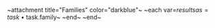 ~attachment title="Families" color="darkblue"~
~each var=$results as=task~
• ~$task.family~
~end~
~end~
